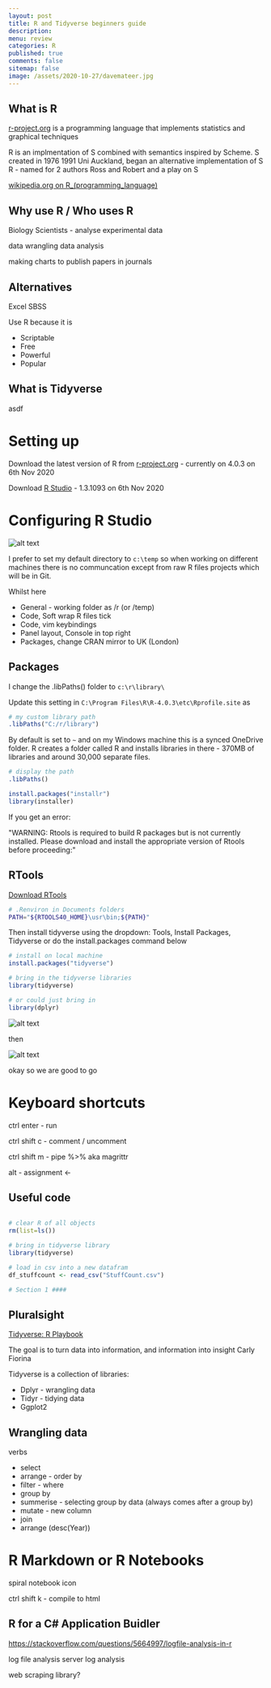 ```yaml
---
layout: post
title: R and Tidyverse beginners guide
description: 
menu: review
categories: R 
published: true 
comments: false     
sitemap: false
image: /assets/2020-10-27/davemateer.jpg
---
```


<!-- [![alt text](/assets/2020-10-12/db.jpg "Db from Caspar Camille Rubin on Unsplash")](https://unsplash.com/@casparrubin) -->

## What is R

[r-project.org](https://www.r-project.org/) is a programming language that implements statistics and graphical techniques

R is an implmentation of S combined with semantics inspired by Scheme.
  S created in 1976
  1991 Uni Auckland, began an alternative implementation of S
  R - named for 2 authors Ross and Robert and a play on S

[wikipedia.org on R_(programming_language)](https://en.wikipedia.org/wiki/R_(programming_language))

## Why use R / Who uses R

Biology Scientists - analyse experimental data

data wrangling 
data analysis

making charts to publish papers in journals


## Alternatives

Excel
SBSS

Use R because it is

- Scriptable
- Free
- Powerful
- Popular


## What is Tidyverse

asdf

# Setting up

Download the latest version of R from [r-project.org](https://www.r-project.org/) - currently on 4.0.3 on 6th Nov 2020

Download [R Studio](https://rstudio.com/products/rstudio/download/#download) - 1.3.1093 on 6th Nov 2020

# Configuring R Studio

![alt text](/assets/2020-11-06/settings.jpg "Configuring R Studio")

I prefer to set my default directory to `c:\temp` so when working on different machines there is no communcation except from raw R files projects which will be in Git.

Whilst here

- General - working folder as /r (or /temp)
- Code, Soft wrap R files tick
- Code, vim keybindings
- Panel layout, Console in top right
- Packages, change CRAN mirror to UK (London)

## Packages

I change the .libPaths() folder to `c:\r\library\`

Update this setting in `C:\Program Files\R\R-4.0.3\etc\Rprofile.site` as

```r
# my custom library path
.libPaths("C:/r/library")
```

By default is set to `~` and on my Windows machine this is a synced OneDrive folder. R creates a folder called R and installs libraries in there - 370MB of libraries and around 30,000 separate files.

```r
# display the path
.libPaths()

install.packages("installr")
library(installer)
```

If you get an error:

"WARNING: Rtools is required to build R packages but is not currently installed. Please download and install the appropriate version of Rtools before proceeding:"

## RTools

[Download RTools](https://cran.rstudio.com/bin/windows/Rtools/)

```bash
# .Renviron in Documents folders
PATH="${RTOOLS40_HOME}\usr\bin;${PATH}"
```

Then install tidyverse using the dropdown: Tools, Install Packages, Tidyverse or do the install.packages command below

```r
# install on local machine
install.packages("tidyverse")

# bring in the tidyverse libraries
library(tidyverse)

# or could just bring in 
library(dplyr)
```

![alt text](/assets/2020-11-06/binary.jpg "Compiling from source")

then

![alt text](/assets/2020-11-06/conflicts.jpg "Conflicts")

okay so we are good to go


# Keyboard shortcuts

ctrl enter - run

ctrl shift c - comment / uncomment

ctrl shift m - pipe %>% aka magrittr

alt - assignment <- 


## Useful code

```r

# clear R of all objects
rm(list=ls())

# bring in tidyverse library
library(tidyverse)

# load in csv into a new datafram
df_stuffcount <- read_csv("StuffCount.csv")

# Section 1 ####

```

## Pluralsight

[Tidyverse: R Playbook](https://app.pluralsight.com/library/courses/tidyverse-r-playbook/table-of-contents)

The goal is to turn data into information, and information into insight
  Carly Fiorina

Tidyverse is a collection of libraries:

- Dplyr - wrangling data
- Tidyr - tidying data
- Ggplot2

## Wrangling data

verbs

- select
- arrange - order by
- filter - where
- group by
- summerise - selecting group by data (always comes after a group by)
- mutate - new column
- join
- arrange (desc(Year))

# R Markdown or R Notebooks


spiral notebook icon

ctrl shift k - compile to html

## R for a C# Application Buidler
https://stackoverflow.com/questions/5664997/logfile-analysis-in-r

log file analysis
server log analysis

web scraping library?
